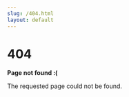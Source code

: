 ```yaml
---
slug: /404.html
layout: default
---
```


<div class="not-found-container">
  <h1 class="not-found-title">404</h1>

<p><strong>Page not found :(</strong></p>
  <p>The requested page could not be found.</p>
</div>



![]()
